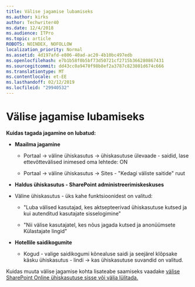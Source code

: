 ```yaml
---
title: Välise jagamise lubamiseks
ms.author: kirks
author: Techwriter40
ms.date: 12/4/2018
ms.audience: ITPro
ms.topic: article
ROBOTS: NOINDEX, NOFOLLOW
localization_priority: Normal
ms.assetid: 4d197afd-e806-40ad-ac20-4b10bc497edb
ms.openlocfilehash: e7b1b58f0b5bf73d50721cf2715b366280867431
ms.sourcegitcommit: dd43cc0a9470f98b8ef2a3787c823801d674c666
ms.translationtype: MT
ms.contentlocale: et-EE
ms.lasthandoff: 02/12/2019
ms.locfileid: "29940532"
---
```

# <a name="enable-external-sharing"></a>Välise jagamise lubamiseks

 **Kuidas tagada jagamine on lubatud:**
  
- **Maailma jagamine**
    
  - Portaal -\> väline ühiskasutus -\> ühiskasutuse ülevaade - saidid, lase ettevõttevälised inimesed oma lehtede: ON
    
  - Portaal -\> väline ühiskasutus -\> Sites - "Kedagi väliste saitide" ruut
    
- **Haldus ühiskasutus - SharePoint administreerimiskeskuses**
    
- Väline ühiskasutus - üks kahe funktsioonidest on valitud:
    
  - "Luba välised kasutajad, kes aktsepteerivad ühiskasutuse kutsed ja kui autenditud kasutajate sisselogimine"
    
  - "Nii välise kasutajatel, kes nõus jagada kutsed ja anonüümsete Külastajate lingid"
    
- **Hotellile saidikogumite**
    
  - Kogud - valige saidikogumi kõnealuse saidi ja seejärel klõpsake käsku ühiskasutus - lindi -\> kas ühiskasutuse suvandid on valitud.
    
Kuidas muuta välise jagamise kohta lisateabe saamiseks vaadake [välise SharePoint Online ühiskasutuse sisse või välja lülitada.](https://go.microsoft.com/fwlink/?linkid=2047681&amp;clcid=0x409)
  

